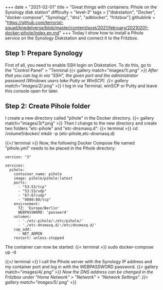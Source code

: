 +++
date = "2021-02-01"
title = "Great things with containers: Pihole on the Synology disk station"
difficulty = "level-3"
tags = ["diskstation", "Docker", "docker-compose", "Synology", "dns", "adblocker", "fritzbox"]
githublink = "https://github.com/terrorist-squad/knedelverse/blob/master/content/post/2021/february/20210201-docker-pihole/index.en.md"
+++
Today I show how to install a Pihole service on the Synology Diskstation and connect it to the Fritzbox.
## Step 1: Prepare Synology
First of all, you need to enable SSH login on Diskstation. To do this, go to the "Control Panel" > "Terminal
{{< gallery match="images/1/*.png" >}}
After that you can log in via "SSH", the given port and the administrator password (Windows users take Putty or WinSCP).
{{< gallery match="images/2/*.png" >}}
I log in via Terminal, winSCP or Putty and leave this console open for later.
## Step 2: Create Pihole folder
I create a new directory called "pihole" in the Docker directory.
{{< gallery match="images/3/*.png" >}}
Then I change to the new directory and create two folders "etc-pihole" and "etc-dnsmasq.d":
{{< terminal >}}
cd /volume1/docker/
mkdir -p {etc-pihole,etc-dnsmasq.d}

{{</ terminal >}}
Now, the following Docker Compose file named "pihole.yml" needs to be placed in the Pihole directory:
```
version: "3"

services:
  pihole:
    container_name: pihole
    image: pihole/pihole:latest
    ports:
      - "53:53/tcp"
      - "53:53/udp"
      - "67:67/udp"
      - "8080:80/tcp"
    environment:
      TZ: 'Europe/Berlin'
      WEBPASSWORD: 'password'
    volumes:
      - './etc-pihole/:/etc/pihole/'
      - './etc-dnsmasq.d/:/etc/dnsmasq.d/'
    cap_add:
      - NET_ADMIN
    restart: unless-stopped

```
The container can now be started:
{{< terminal >}}
sudo docker-compose up -d

{{</ terminal >}}
I call the Pihole server with the Synology IP address and my container port and log in with the WEBPASSWORD password.
{{< gallery match="images/4/*.png" >}}
Now the DNS address can be changed in the Fritzbox under "Home Network" > "Network" > "Network Settings".
{{< gallery match="images/5/*.png" >}}